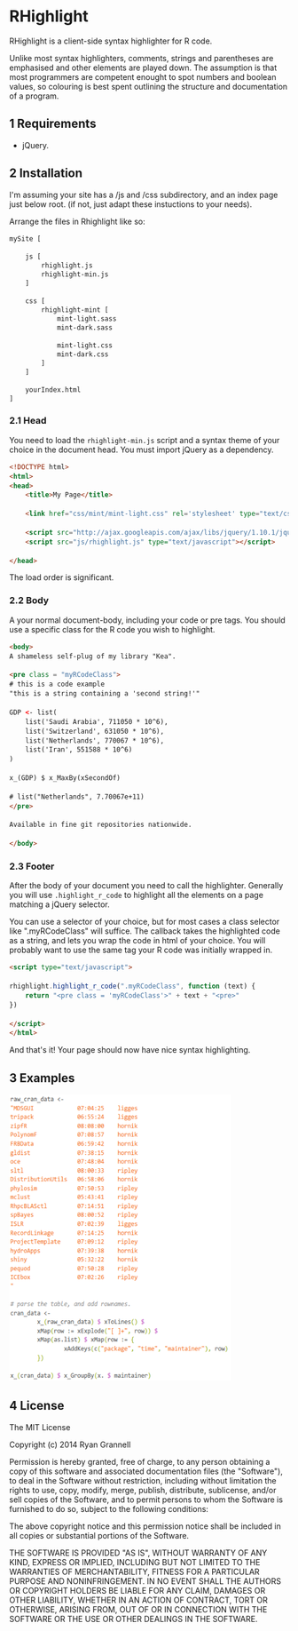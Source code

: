 RHighlight
================

RHighlight is a client-side syntax highlighter for R code.

Unlike most syntax highlighters, comments, strings and parentheses are emphasised and
other elements are played down. The assumption is that most programmers are competent
enought to spot numbers and boolean values, so colouring is best spent
outlining the structure and documentation of a program.

## 1 Requirements

* jQuery.

## 2 Installation

I'm assuming your site has a /js and /css subdirectory, and an index page just below root. (if not, just adapt these instuctions to your needs).

Arrange the files in Rhighlight like so:

```
mySite [

	js [
		rhighlight.js
		rhighlight-min.js
	]

	css [
		rhighlight-mint [
			mint-light.sass
			mint-dark.sass

			mint-light.css
			mint-dark.css
		]
	]

	yourIndex.html
]
```

### 2.1 Head

You need to load the `rhighlight-min.js` script and a syntax theme of your choice in
the document head. You must import jQuery as a dependency.

```html
<!DOCTYPE html>
<html>
<head>
	<title>My Page</title>

	<link href="css/mint/mint-light.css" rel='stylesheet' type="text/css">

	<script src="http://ajax.googleapis.com/ajax/libs/jquery/1.10.1/jquery.min.js"></script>
	<script src="js/rhighlight.js" type="text/javascript"></script>

</head>
```
The load order is significant.

### 2.2 Body

A your normal document-body, including your code or pre tags. You should use
a specific class for the R code you wish to highlight.

```html
<body>
A shameless self-plug of my library "Kea".

<pre class = "myRCodeClass">
# this is a code example
"this is a string containing a 'second string!'"

GDP <- list(
	list('Saudi Arabia', 711050 * 10^6),
	list('Switzerland', 631050 * 10^6),
	list('Netherlands', 770067 * 10^6),
	list('Iran', 551588 * 10^6)
)

x_(GDP) $ x_MaxBy(xSecondOf)

# list("Netherlands", 7.70067e+11)
</pre>

Available in fine git repositories nationwide.

</body>
```

### 2.3 Footer

After the body of your document you need to call the highlighter. Generally you
will use `.highlight_r_code` to highlight all the elements on a page matching a jQuery
selector.

You can use a selector of your choice, but for most cases a class selector
like ".myRCodeClass" will suffice. The callback takes the highlighted code as a string,
and lets you wrap the code in html of your choice. You will probably want to use the
same tag your R code was initially wrapped in.

```html
<script type="text/javascript">

rhighlight.highlight_r_code(".myRCodeClass", function (text) {
	return "<pre class = 'myRCodeClass'>" + text + "<pre>"
})

</script>
</html>
```

And that's it! Your page should now have nice syntax highlighting.

## 3 Examples

<img src = "example.png"  width ="400">

## 4 License

The MIT License

Copyright (c) 2014 Ryan Grannell

Permission is hereby granted, free of charge, to any person obtaining a copy of this software and associated documentation files (the "Software"), to deal in the Software without restriction, including without limitation the rights to use, copy, modify, merge, publish, distribute, sublicense, and/or sell copies of the Software, and to permit persons to whom the Software is furnished to do so, subject to the following conditions:

The above copyright notice and this permission notice shall be included in all copies or substantial portions of the Software.

THE SOFTWARE IS PROVIDED "AS IS", WITHOUT WARRANTY OF ANY KIND, EXPRESS OR IMPLIED, INCLUDING BUT NOT LIMITED TO THE WARRANTIES OF MERCHANTABILITY, FITNESS FOR A PARTICULAR PURPOSE AND NONINFRINGEMENT. IN NO EVENT SHALL THE AUTHORS OR COPYRIGHT HOLDERS BE LIABLE FOR ANY CLAIM, DAMAGES OR OTHER LIABILITY, WHETHER IN AN ACTION OF CONTRACT, TORT OR OTHERWISE, ARISING FROM, OUT OF OR IN CONNECTION WITH THE SOFTWARE OR THE USE OR OTHER DEALINGS IN THE SOFTWARE.
